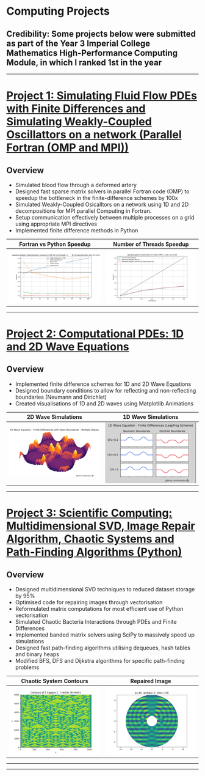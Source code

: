 # Computing Projects

## Credibility: Some projects below were submitted as part of the Year 3 Imperial College Mathematics High-Performance Computing Module, in which I ranked 1st in the year


---
# [Project 1: Simulating Fluid Flow PDEs with Finite Differences and Simulating Weakly-Coupled Oscillattors on a network (Parallel Fortran (OMP and MPI))](https://github.com/leonjwu/Computing/blob/master/Fluid-Oscillators/)

## Overview
- Simulated blood flow through a deformed artery
- Designed fast sparse matrix solvers in parallel Fortran code (OMP) to speedup the bottleneck in the finite-difference schemes by 100x
- Simulated Weakly-Coupled Osicalltors on a network using 1D and 2D decompositions for MPI parallel Computing in Fortran.
- Setup communication effectively between multiple processes on a grid using appropriate MPI directives
- Implemented finite difference methods in Python

 

Fortran vs Python Speedup  |  Number of Threads Speedup
:-------------------------:|:-------------------------:
![](https://github.com/leonjwu/Computing/blob/master/Fluid-Oscillators/speedup.png)  |  ![](https://github.com/leonjwu/Computing/blob/master/Fluid-Oscillators/threads.png)
---




# [Project 2: Computational PDEs: 1D and 2D Wave Equations](https://leonjwu.github.io/comp-pdes/)

## Overview
- Implemented finite difference schemes for 1D and 2D Wave Equations
- Designed boundary conditions to allow for reflecting and non-reflecting boundaries (Neumann and Dirichlet)
- Created visualisations of 1D and 2D waves using Matplotlib Animations


2D Wave Simulations  |  1D Wave Simulations
:-------------------------:|:-------------------------:
![](https://github.com/leonjwu/comp-pdes/blob/master/2d.png)  |  ![](https://github.com/leonjwu/comp-pdes/blob/master/1d.png)
---




# [Project 3: Scientific Computing: Multidimensional SVD, Image Repair Algorithm, Chaotic Systems and Path-Finding Algorithms (Python)](https://github.com/leonjwu/Computing/blob/master/Scientific-Computing/)

## Overview
- Designed multidimensional SVD techniques to reduced dataset storage by 95%
- Optimised code for repairing images through vectorisation
- Reformulated matrix computations for most efficient use of Python vectorisation
- Simulated Chaotic Bacteria Interactions through PDEs and Finite Differences
- Implemented banded matrix solvers using SciPy to massively speed up simulations 
- Designed fast path-finding algorithms utilising dequeues, hash tables and binary heaps
- Modified BFS, DFS and Dijkstra algorithms for specific path-finding problems



Chaotic System Contours  |  Repaired Image
:-------------------------:|:-------------------------:
![](https://github.com/leonjwu/Computing/blob/master/Scientific-Computing/Chaos.png)  |  ![](https://github.com/leonjwu/Computing/blob/master/Scientific-Computing/Repaired_Image.png)
---




---


